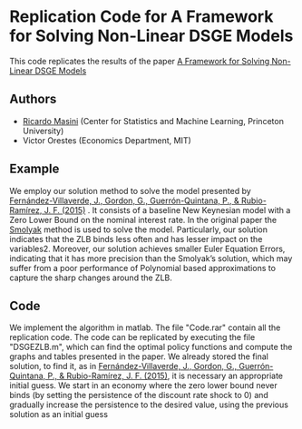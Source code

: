 # Replication Code for A Framework for Solving Non-Linear DSGE Models

This code replicates the results of the paper [A Framework for Solving Non-Linear DSGE Models](https://papers.ssrn.com/sol3/papers.cfm?abstract_id=3414589)

## Authors
* [Ricardo Masini](https://sites.google.com/site/ricardomasini/) (Center for Statistics and Machine Learning, Princeton University)
* Victor Orestes (Economics Department, MIT)


## Example

We employ our solution method to solve the model presented by [Fernández-Villaverde, J., Gordon, G., Guerrón-Quintana, P., & Rubio-Ramírez, J. F. (2015)](https://www.sciencedirect.com/science/article/abs/pii/S0165188915000949) . It consists of a baseline New Keynesian model with a Zero Lower Bound on the nominal interest rate. In the original paper the [Smolyak](https://www.sciencedirect.com/science/article/abs/pii/S0165188914000621?via%3Dihub) method is used  to solve the model. Particularly, our solution indicates that the ZLB binds less often and has lesser impact on the variables2. Moreover, our solution achieves smaller Euler Equation Errors, indicating that it has more precision than the Smolyak’s solution, which may suffer from a poor performance of Polynomial based approximations to capture the sharp changes around the ZLB. 

## Code

We implement the algorithm in matlab. The file "Code.rar" contain all the replication code. The code can be replicated by executing the file "DSGEZLB.m", which can find the optimal policy functions and compute the graphs and tables presented in the paper. We already stored the final solution, to find it, as in [Fernández-Villaverde, J., Gordon, G., Guerrón-Quintana, P., & Rubio-Ramírez, J. F. (2015)](https://www.sciencedirect.com/science/article/abs/pii/S0165188915000949), it is necessary an appropriate initial guess. We start in an economy where the zero lower bound never binds (by setting the persistence of the discount rate shock to 0) and gradually increase the persistence to the desired value, using the previous solution as an initial guess

